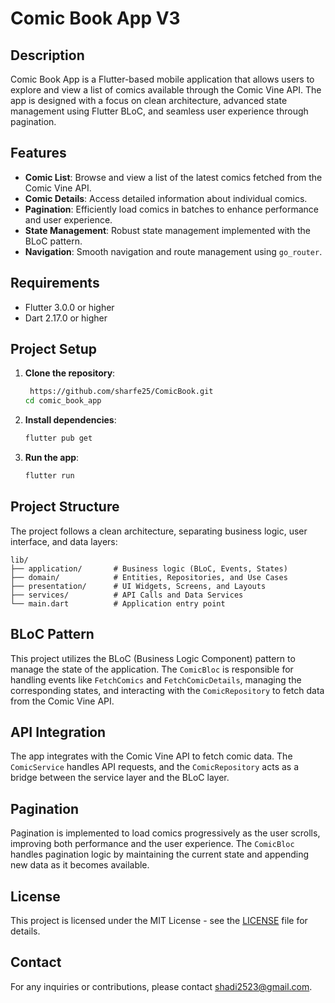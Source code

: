 
# Comic Book App V3

## Description

Comic Book App is a Flutter-based mobile application that allows users to explore and view a list of comics available through the Comic Vine API. The app is designed with a focus on clean architecture, advanced state management using Flutter BLoC, and seamless user experience through pagination.

## Features

- **Comic List**: Browse and view a list of the latest comics fetched from the Comic Vine API.
- **Comic Details**: Access detailed information about individual comics.
- **Pagination**: Efficiently load comics in batches to enhance performance and user experience.
- **State Management**: Robust state management implemented with the BLoC pattern.
- **Navigation**: Smooth navigation and route management using `go_router`.

## Requirements

- Flutter 3.0.0 or higher
- Dart 2.17.0 or higher

## Project Setup

1. **Clone the repository**:

   ```bash
    https://github.com/sharfe25/ComicBook.git
   cd comic_book_app
   ```

2. **Install dependencies**:

   ```bash
   flutter pub get
   ```

3. **Run the app**:

   ```bash
   flutter run
   ```

## Project Structure

The project follows a clean architecture, separating business logic, user interface, and data layers:

```
lib/
├── application/       # Business logic (BLoC, Events, States)
├── domain/            # Entities, Repositories, and Use Cases
├── presentation/      # UI Widgets, Screens, and Layouts
├── services/          # API Calls and Data Services
└── main.dart          # Application entry point
```

## BLoC Pattern

This project utilizes the BLoC (Business Logic Component) pattern to manage the state of the application. The `ComicBloc` is responsible for handling events like `FetchComics` and `FetchComicDetails`, managing the corresponding states, and interacting with the `ComicRepository` to fetch data from the Comic Vine API.

## API Integration

The app integrates with the Comic Vine API to fetch comic data. The `ComicService` handles API requests, and the `ComicRepository` acts as a bridge between the service layer and the BLoC layer.

## Pagination

Pagination is implemented to load comics progressively as the user scrolls, improving both performance and the user experience. The `ComicBloc` handles pagination logic by maintaining the current state and appending new data as it becomes available.

## License

This project is licensed under the MIT License - see the [LICENSE](LICENSE) file for details.

## Contact

For any inquiries or contributions, please contact [shadi2523@gmail.com](mailto:shadi2523@gmail.com).
